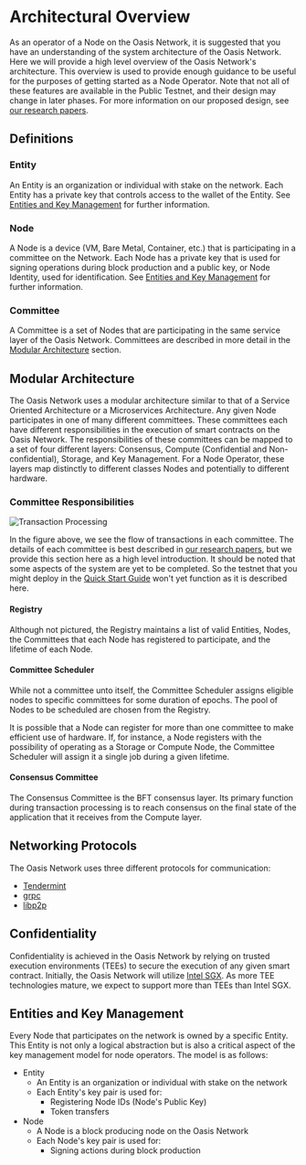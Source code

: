 # Architectural Overview

As an operator of a Node on the Oasis Network, it is suggested that you have an
understanding of the system architecture of the Oasis Network. Here we will
provide a high level overview of the Oasis Network's architecture. This overview
is used to provide enough guidance to be useful for the purposes of getting
started as a Node Operator. Note that not all of these features are available
in the Public Testnet, and their design may change in later phases.
For more information on our proposed design, see [our research papers][papers].

## Definitions

### Entity

An Entity is an organization or individual with stake on the network. Each
Entity has a private key that controls access to the wallet of the Entity. See
[Entities and Key Management] for further information.

### Node

A Node is a device (VM, Bare Metal, Container, etc.) that is participating in a
committee on the Network. Each Node has a private key that is used for signing
operations during block production and a public key, or Node Identity, used for
identification. See [Entities and Key Management] for further information.

### Committee

A Committee is a set of Nodes that are participating in the same service layer
of the Oasis Network. Committees are described in more detail in the [Modular
Architecture] section.

## Modular Architecture

The Oasis Network uses a modular architecture similar to that of a Service
Oriented Architecture or a Microservices Architecture. Any given Node
participates in one of many different committees. These committees each have
different responsibilities in the execution of smart contracts on the Oasis
Network. The responsibilities of these committees can be mapped to a set of four
different layers: Consensus, Compute (Confidential and Non-confidential),
Storage, and Key Management. For a Node Operator, these layers map distinctly to
different classes Nodes and potentially to different hardware.

### Committee Responsibilities

![Transaction Processing](/operator_images/web3_diagram_v2.png)

In the figure above, we see the flow of transactions in each committee. The
details of each committee is best described in [our research papers][papers],
but we provide this section here as a high level introduction.
It should be noted that some aspects of the system are yet to be completed.
So the testnet that you might deploy in the [Quick Start Guide] won't yet
function as it is described here.

#### Registry

Although not pictured, the Registry maintains a list of valid Entities, Nodes,
the Committees that each Node has registered to participate, and the lifetime of
each Node.

#### Committee Scheduler

While not a committee unto itself, the Committee Scheduler assigns eligible
nodes to specific committees for some duration of epochs. The pool of Nodes to
be scheduled are chosen from the Registry.

It is possible that a Node can register for more than one committee to make
efficient use of hardware. If, for instance, a Node registers with the
possibility of operating as a Storage or Compute Node, the Committee Scheduler
will assign it a single job during a given lifetime.

#### Consensus Committee

The Consensus Committee is the BFT consensus layer. Its primary function during
transaction processing is to reach consensus on the final state of the
application that it receives from the Compute layer.

## Networking Protocols

The Oasis Network uses three different protocols for communication:

* [Tendermint](https://github.com/tendermint/tendermint)
* [grpc](https://grpc.io/)
* [libp2p](https://github.com/libp2p)

## Confidentiality

Confidentiality is achieved in the Oasis Network by relying on trusted execution
environments (TEEs) to secure the execution of any given smart contract.
Initially, the Oasis Network will utilize [Intel SGX]. As more TEE technologies
mature, we expect to support more than TEEs than Intel SGX.

## Entities and Key Management

Every Node that participates on the network is owned by a specific Entity. This
Entity is not only a logical abstraction but is also a critical aspect of the
key management model for node operators. The model is as follows:

* Entity
  * An Entity is an organization or individual with stake on the network
  * Each Entity's key pair is used for:
    * Registering Node IDs (Node's Public Key)
    * Token transfers
* Node
  * A Node is a block producing node on the Oasis Network
  * Each Node's key pair is used for:
    * Signing actions during block production

[papers]: https://www.oasis-protocol.org/researchpapers
[Entities and Key Management]: #entities-and-key-management
[Modular Architecture]: #modular-architecture
[Quick Start Guide]: ./quick-start.md
[Intel SGX]: https://software.intel.com/en-us/sgx
